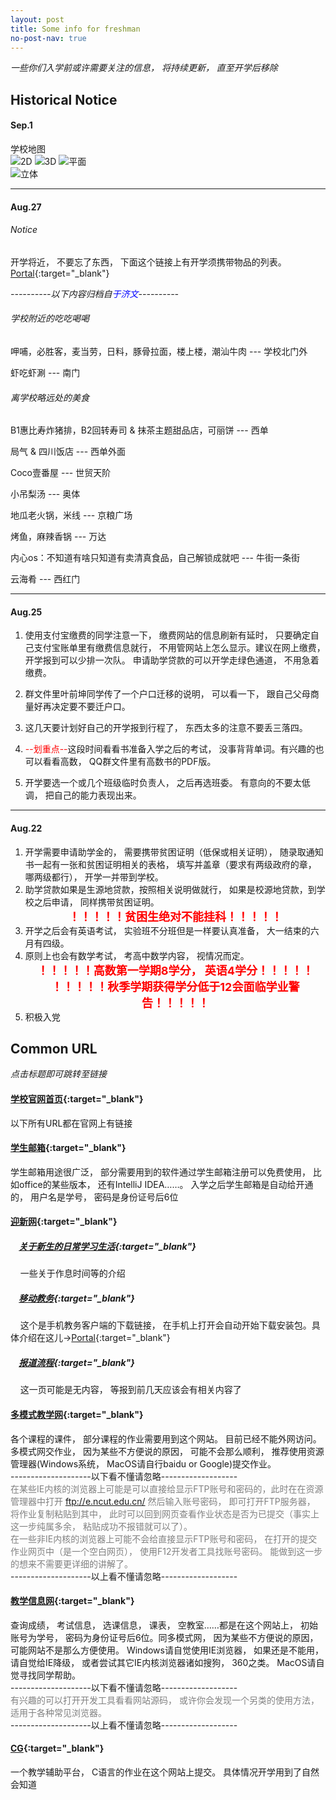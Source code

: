 ```yaml
---
layout: post
title: Some info for freshman
no-post-nav: true
---
```

*一些你们入学前或许需要关注的信息， 将持续更新， 直至开学后移除*

## Historical Notice
#### Sep.1
学校地图  
<image src="../assets/images/NCUT_2D_MAP.jsp">2D</image>
<image src="../../assets/images/NCUT_3D_MAP.jsp">3D</image>
![平面](../assets/images/NCUT_2D_MAP.jsp)  
![立体](../../assets/images/NCUT_3D_MAP.jsp)

---
#### Aug.27
###### Notice
开学将近， 不要忘了东西， 下面这个链接上有开学须携带物品的列表。  
[Portal](http://mp.weixin.qq.com/s?srcid=08271q1bHTKhaR4zub1xOVyx&scene=23&mid=2652887736&sn=f356299685dad01f186577e8a0fc95a9&idx=1&__biz=MzA5NzIwNDQzMQ%3D%3D&chksm=8b4f1b18bc38920eecb77225d5503dd9c1e26ee038b86ab97ac35c79c503c41ce9ee64276e15&mpshare=1#rd){:target="_blank"}  

*----------以下内容归档自<font color="blue">于济文</font>----------*
###### 学校附近的吃吃喝喝
<p>呷哺，必胜客，麦当劳，日料，豚骨拉面，楼上楼，潮汕牛肉 --- 学校北门外</p>
<p>虾吃虾涮 --- 南门</p>

###### 离学校略远处的美食
<p>B1惠比寿炸猪排，B2回转寿司 & 抹茶主题甜品店，可丽饼 --- 西单</p>
<p>局气 & 四川饭店 --- 西单外面</p>
<p>Coco壹番屋 --- 世贸天阶</p>
<p>小吊梨汤 --- 奥体</p>
<p>地瓜老火锅，米线 --- 京粮广场</p>
<p>烤鱼，麻辣香锅 --- 万达</p>
<p>内心os：不知道有啥只知道有卖清真食品，自己解锁成就吧 --- 牛街一条街</p>
<p>云海肴 --- 西红门</p>  

---
#### Aug.25
1. 使用支付宝缴费的同学注意一下， 缴费网站的信息刷新有延时， 只要确定自己支付宝账单里有缴费信息就行， 不用管网站上怎么显示。建议在网上缴费， 开学报到可以少排一次队。 申请助学贷款的可以开学走绿色通道， 不用急着缴费。
2. 群文件里叶前坤同学传了一个户口迁移的说明， 可以看一下， 跟自己父母商量好再决定要不要迁户口。
3. 这几天要计划好自己的开学报到行程了， 东西太多的注意不要丢三落四。
4. <p><font color="red">--划重点--</font>这段时间看看书准备入学之后的考试， 没事背背单词。有兴趣的也可以看看高数， QQ群文件里有高数书的PDF版。</p>

5. 开学要选一个或几个班级临时负责人， 之后再选班委。 有意向的不要太低调， 把自己的能力表现出来。  

---
#### Aug.22
1. 开学需要申请助学金的， 需要携带贫困证明（低保或相关证明）， 随录取通知书一起有一张和贫困证明相关的表格， 填写并盖章（要求有两级政府的章， 哪两级都行）， 开学一并带到学校。  
2. 助学贷款如果是生源地贷款，按照相关说明做就行， 如果是校源地贷款，到学校之后申请， 同样携带贫困证明。
**<center><font color="red" size="4">！！！！！贫困生绝对不能挂科！！！！！</font></center>**
3. 开学之后会有英语考试， 实验班不分班但是一样要认真准备， 大一结束的六月有四级。
4. 原则上也会有数学考试， 考高中数学内容， 视情况而定。
**<center><font color="red" size="4">！！！！！高数第一学期8学分， 英语4学分！！！！！</font></center>**
**<center><font color="red" size="4">！！！！！秋季学期获得学分低于12会面临学业警告！！！！！</font></center>**
5. 积极入党  


## Common URL
*点击标题即可跳转至链接*

#### [学校官网首页](http://www.ncut.edu.cn/){:target="_blank"}  
以下所有URL都在官网上有链接

#### [学生邮箱](http://mail.ncut.edu.cn/){:target="_blank"}  
学生邮箱用途很广泛， 部分需要用到的软件通过学生邮箱注册可以免费使用， 比如office的某些版本， 还有IntelliJ IDEA……。 入学之后学生邮箱是自动给开通的， 用户名是学号， 密码是身份证号后6位

#### [迎新网](http://welcome.ncut.edu.cn){:target="_blank"}  
##### &nbsp;&nbsp;&nbsp;&nbsp;[关于新生的日常学习生活](http://welcome.ncut.edu.cn/xuezaigongda/richangxuexi){:target="_blank"}
&nbsp;&nbsp;&nbsp;&nbsp;一些关于作息时间等的介绍

##### &nbsp;&nbsp;&nbsp;&nbsp;[移动教务](http://m.ncut.edu.cn/app?_blank){:target="_blank"}  
&nbsp;&nbsp;&nbsp;&nbsp;这个是手机教务客户端的下载链接， 在手机上打开会自动开始下载安装包。具体介绍在这儿->[Portal](http://welcome.ncut.edu.cn/xuezaigongda/jiaoxuefuwu){:target="_blank"}

##### &nbsp;&nbsp;&nbsp;&nbsp;[报道流程](http://welcome.ncut.edu.cn/baodaoxuzhi/baodaoliucheng){:target="_blank"}
&nbsp;&nbsp;&nbsp;&nbsp;这一页可能是无内容， 等报到前几天应该会有相关内容了

#### [多模式教学网](http://e.ncut.edu.cn/eclass){:target="_blank"}
各个课程的课件， 部分课程的作业需要用到这个网站。 目前已经不能外网访问。 多模式网交作业， 因为某些不方便说的原因， 可能不会那么顺利， 推荐使用资源管理器(Windows系统， MacOS请自行baidu or Google)提交作业。    
--------------------以下看不懂请忽略-------------------  
<font color="gray">在某些IE内核的浏览器上可能是可以直接给显示FTP账号和密码的，此时在在资源管理器中打开 <font color="green">ftp://e.ncut.edu.cn/</font> 然后输入账号密码， 即可打开FTP服务器， 将作业复制粘贴到其中， 此时可以回到网页查看作业状态是否为已提交（事实上这一步纯属多余， 粘贴成功不报错就可以了）。  
在一些非IE内核的浏览器上可能不会给直接显示FTP账号和密码， 在打开的提交作业网页中（是一个空白网页）， 使用F12开发者工具找账号密码。 能做到这一步的想来不需要更详细的讲解了。</font>  
--------------------以上看不懂请忽略-------------------

#### [教学信息网](http://jxxx.ncut.edu.cn){:target="_blank"}  
查询成绩， 考试信息， 选课信息， 课表， 空教室……都是在这个网站上， 初始账号为学号， 密码为身份证号后6位。同多模式网， 因为某些不方便说的原因， 可能网站不是那么方便使用。 Windows请自觉使用IE浏览器， 如果还是不能用， 请自觉给IE降级， 或者尝试其它IE内核浏览器诸如搜狗， 360之类。 MacOS请自觉寻找同学帮助。  
--------------------以下看不懂请忽略-------------------  
<font color="gray">有兴趣的可以打开开发工具看看网站源码， 或许你会发现一个另类的使用方法， 适用于各种常见浏览器。</font>  
--------------------以上看不懂请忽略-------------------

#### [CG](http://10.5.151.196/indexcs/simple.jsp){:target="_blank"}
一个教学辅助平台， C语言的作业在这个网站上提交。 具体情况开学用到了自然会知道  
